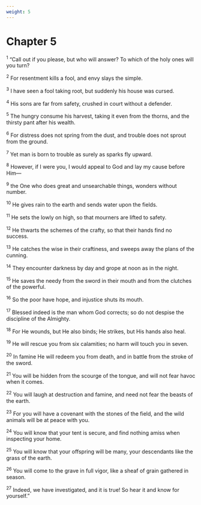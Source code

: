 ```yaml
---
weight: 5
---
```


# Chapter 5

<sup>1</sup> “Call out if you please, but who will answer? To which of the holy ones will you turn? 

<sup>2</sup> For resentment kills a fool, and envy slays the simple. 

<sup>3</sup> I have seen a fool taking root, but suddenly his house was cursed. 

<sup>4</sup> His sons are far from safety, crushed in court without a defender. 

<sup>5</sup> The hungry consume his harvest, taking it even from the thorns, and the thirsty pant after his wealth. 

<sup>6</sup> For distress does not spring from the dust, and trouble does not sprout from the ground. 

<sup>7</sup> Yet man is born to trouble as surely as sparks fly upward. 

<sup>8</sup> However, if I were you, I would appeal to God and lay my cause before Him— 

<sup>9</sup> the One who does great and unsearchable things, wonders without number. 

<sup>10</sup> He gives rain to the earth and sends water upon the fields. 

<sup>11</sup> He sets the lowly on high, so that mourners are lifted to safety. 

<sup>12</sup> He thwarts the schemes of the crafty, so that their hands find no success. 

<sup>13</sup> He catches the wise in their craftiness, and sweeps away the plans of the cunning. 

<sup>14</sup> They encounter darkness by day and grope at noon as in the night. 

<sup>15</sup> He saves the needy from the sword in their mouth and from the clutches of the powerful. 

<sup>16</sup> So the poor have hope, and injustice shuts its mouth. 

<sup>17</sup> Blessed indeed is the man whom God corrects; so do not despise the discipline of the Almighty. 

<sup>18</sup> For He wounds, but He also binds; He strikes, but His hands also heal. 

<sup>19</sup> He will rescue you from six calamities; no harm will touch you in seven. 

<sup>20</sup> In famine He will redeem you from death, and in battle from the stroke of the sword. 

<sup>21</sup> You will be hidden from the scourge of the tongue, and will not fear havoc when it comes. 

<sup>22</sup> You will laugh at destruction and famine, and need not fear the beasts of the earth. 

<sup>23</sup> For you will have a covenant with the stones of the field, and the wild animals will be at peace with you. 

<sup>24</sup> You will know that your tent is secure, and find nothing amiss when inspecting your home. 

<sup>25</sup> You will know that your offspring will be many, your descendants like the grass of the earth. 

<sup>26</sup> You will come to the grave in full vigor, like a sheaf of grain gathered in season. 

<sup>27</sup> Indeed, we have investigated, and it is true! So hear it and know for yourself.” 


